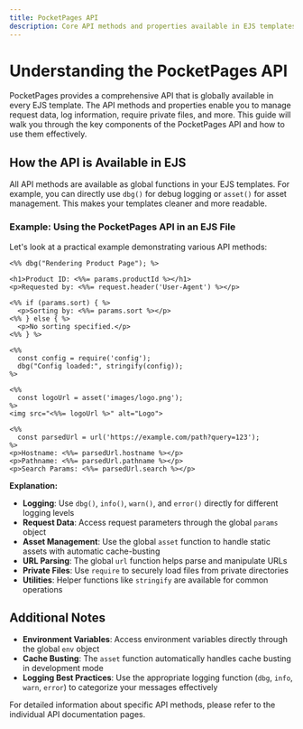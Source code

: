 ```yaml
---
title: PocketPages API
description: Core API methods and properties available in EJS templates, including logging, asset management, environment access, and metadata handling.
---
```


# Understanding the PocketPages API

PocketPages provides a comprehensive API that is globally available in every EJS template. The API methods and properties enable you to manage request data, log information, require private files, and more. This guide will walk you through the key components of the PocketPages API and how to use them effectively.

## How the API is Available in EJS

All API methods are available as global functions in your EJS templates. For example, you can directly use `dbg()` for debug logging or `asset()` for asset management. This makes your templates cleaner and more readable.

### Example: Using the PocketPages API in an EJS File

Let's look at a practical example demonstrating various API methods:

```ejs
<%% dbg("Rendering Product Page"); %>

<h1>Product ID: <%%= params.productId %></h1>
<p>Requested by: <%%= request.header('User-Agent') %></p>

<%% if (params.sort) { %>
  <p>Sorting by: <%%= params.sort %></p>
<%% } else { %>
  <p>No sorting specified.</p>
<%% } %>

<%%
  const config = require('config');
  dbg("Config loaded:", stringify(config));
%>

<%%
  const logoUrl = asset('images/logo.png');
%>
<img src="<%%= logoUrl %>" alt="Logo">

<%%
  const parsedUrl = url('https://example.com/path?query=123');
%>
<p>Hostname: <%%= parsedUrl.hostname %></p>
<p>Pathname: <%%= parsedUrl.pathname %></p>
<p>Search Params: <%%= parsedUrl.search %></p>
```

**Explanation:**

- **Logging**: Use `dbg()`, `info()`, `warn()`, and `error()` directly for different logging levels
- **Request Data**: Access request parameters through the global `params` object
- **Asset Management**: Use the global `asset` function to handle static assets with automatic cache-busting
- **URL Parsing**: The global `url` function helps parse and manipulate URLs
- **Private Files**: Use `require` to securely load files from private directories
- **Utilities**: Helper functions like `stringify` are available for common operations

## Additional Notes

- **Environment Variables**: Access environment variables directly through the global `env` object
- **Cache Busting**: The `asset` function automatically handles cache busting in development mode
- **Logging Best Practices**: Use the appropriate logging function (`dbg`, `info`, `warn`, `error`) to categorize your messages effectively

For detailed information about specific API methods, please refer to the individual API documentation pages.
